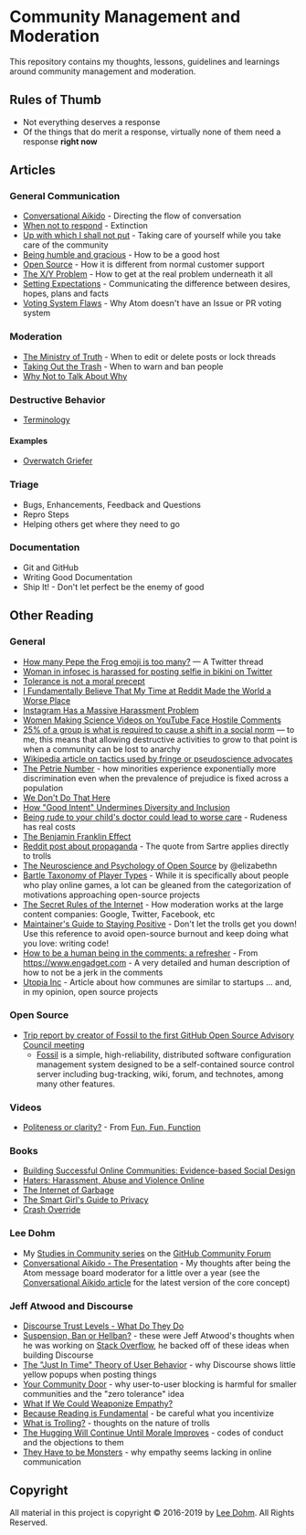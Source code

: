 # Community Management and Moderation

This repository contains my thoughts, lessons, guidelines and learnings around community management and moderation.

## Rules of Thumb

* Not everything deserves a response
* Of the things that do merit a response, virtually none of them need a response **right now**

## Articles

### General Communication

* [Conversational Aikido](conversational-aikido.md) - Directing the flow of conversation
* [When not to respond](when-not-to-respond.md) - Extinction
* [Up with which I shall not put](taking-care.md) - Taking care of yourself while you take care of the community
* [Being humble and gracious](being-humble-and-gracious.md) - How to be a good host
* [Open Source](open-source-support.md) - How it is different from normal customer support
* [The X/Y Problem](the-x-y-problem.md) - How to get at the real problem underneath it all
* [Setting Expectations](setting-expectations.md) - Communicating the difference between desires, hopes, plans and facts
* [Voting System Flaws](voting-system-flaws.md) - Why Atom doesn't have an Issue or PR voting system

### Moderation

* [The Ministry of Truth](the-ministry-of-truth.md) - When to edit or delete posts or lock threads
* [Taking Out the Trash](taking-out-the-trash.md) - When to warn and ban people
* [Why Not to Talk About Why](why-not-to-talk-about-why.md)

### Destructive Behavior

* [Terminology](terminology.md)

#### Examples

* [Overwatch Griefer](https://us.battle.net/forums/en/overwatch/topic/20758687468?page=4#post-72)

### Triage

* Bugs, Enhancements, Feedback and Questions
* Repro Steps
* Helping others get where they need to go

### Documentation

* Git and GitHub
* Writing Good Documentation
* Ship It! - Don't let perfect be the enemy of good

## Other Reading

### General

* [How many Pepe the Frog emoji is too many?](https://twitter.com/gamesbymanuel/status/1421454592605306885) &mdash; A Twitter thread
* [Woman in infosec is harassed for posting selfie in bikini on Twitter](https://www.vice.com/en/article/7kvwgb/cybersecurity-workers-flood-twitter-with-bikini-pics-to-protest-harassment)
* [Tolerance is not a moral precept](https://extranewsfeed.com/tolerance-is-not-a-moral-precept-1af7007d6376)
* [I Fundamentally Believe That My Time at Reddit Made the World a Worse Place](http://nymag.com/intelligencer/2018/04/dan-mccomas-reddit-product-svp-and-imzy-founder-interview.html)
* [Instagram Has a Massive Harassment Problem](https://www.theatlantic.com/technology/archive/2018/10/instagram-has-massive-harassment-problem/572890/)
* [Women Making Science Videos on YouTube Face Hostile Comments](https://www.nytimes.com/2018/07/13/science/youtube-science-women.html)
* [25% of a group is what is required to cause a shift in a social norm](https://www.asc.upenn.edu/news-events/news/research-finds-tipping-point-large-scale-social-change) &mdash; to me, this means that allowing destructive activities to grow to that point is when a community can be lost to anarchy
* [Wikipedia article on tactics used by fringe or pseudoscience advocates](https://en.wikipedia.org/wiki/Wikipedia:Why_Wikipedia_cannot_claim_the_earth_is_not_flat)
* [The Petrie Number](http://blog.ian.gent/2013/10/the-petrie-multiplier-why-attack-on.html) - how minorities experience exponentially more discrimination even when the prevalence of prejudice is fixed across a population
* [We Don't Do That Here](http://thagomizer.com/blog/2017/09/29/we-don-t-do-that-here.html)
* [How "Good Intent" Undermines Diversity and Inclusion](https://thebias.com/2017/09/26/how-good-intent-undermines-diversity-and-inclusion/)
* [Being rude to your child's doctor could lead to worse care](http://news.ufl.edu/articles/2017/01/being-rude-to-your-childs-doctor-could-lead-to-worse-care.php) - Rudeness has real costs
* [The Benjamin Franklin Effect](https://www.brainpickings.org/2014/02/20/the-benjamin-franklin-effect-mcraney/)
* [Reddit post about propaganda](https://np.reddit.com/r/AdviceAnimals/comments/5ntjh2/all_this_fake_news/dceozzo/) - The quote from Sartre applies directly to trolls
* [The Neuroscience and Psychology of Open Source](https://speakerdeck.com/elizabethn/the-neuroscience-and-psychology-of-open-source) by @elizabethn
* [Bartle Taxonomy of Player Types](https://en.wikipedia.org/wiki/Bartle_taxonomy_of_player_types) - While it is specifically about people who play online games, a lot can be gleaned from the categorization of motivations approaching open-source projects
* [The Secret Rules of the Internet](https://www.theverge.com/2016/4/13/11387934/internet-moderator-history-youtube-facebook-reddit-censorship-free-speech) - How moderation works at the large content companies: Google, Twitter, Facebook, etc
* [Maintainer's Guide to Staying Positive](https://github.com/jonschlinkert/maintainers-guide-to-staying-positive) - Don't let the trolls get you down! Use this reference to avoid open-source burnout and keep doing what you love: writing code!
* [How to be a human being in the comments: a refresher](https://www.engadget.com/2017/05/01/engadget-commenting-policy/) - From https://www.engadget.com - A very detailed and human description of how to not be a jerk in the comments
* [Utopia Inc](https://aeon.co/essays/like-start-ups-most-intentional-communities-fail-why) - Article about how communes are similar to startups ... and, in my opinion, open source projects

### Open Source

* [Trip report by creator of Fossil to the first GitHub Open Source Advisory Council meeting](https://fossil-scm.org/forum/forumpost/536ce98d85)
    * [Fossil](https://fossil-scm.org/fossil/doc/trunk/www/index.wiki) is a simple, high-reliability, distributed software configuration management system designed to be a self-contained source control server including bug-tracking, wiki, forum, and technotes, among many other features.

### Videos

* [Politeness or clarity?](https://www.youtube.com/watch?v=YYzt71o2IvQ) - From [Fun, Fun, Function](https://www.youtube.com/channel/UCO1cgjhGzsSYb1rsB4bFe4Q)

### Books

* [Building Successful Online Communities: Evidence-based Social Design](https://www.amazon.com/Building-Successful-Online-Communities-Evidence-Based/dp/0262016575)
* [Haters: Harassment, Abuse and Violence Online](https://www.amazon.com/Haters-Harassment-Abuse-Violence-Online/dp/1612347665/)
* [The Internet of Garbage](https://www.amazon.com/Internet-Garbage-Sarah-Jeong-ebook/dp/B011JAV030/)
* [The Smart Girl's Guide to Privacy](https://www.amazon.com/Smart-Girls-Guide-Privacy-Practical-ebook/dp/B013HA1V4S/)
* [Crash Override](https://www.amazon.com/Crash-Override-Gamergate-Destroyed-Against-ebook/dp/B01N4JZ9I2/)

### Lee Dohm

* My [Studies in Community series](https://github.community/c/github-original-series/studies-in-community/30) on the [GitHub Community Forum](https://github.community)
* [Conversational Aikido - The Presentation](https://speakerdeck.com/leedohm/conversational-aikido-1) - My thoughts after being the Atom message board moderator for a little over a year (see the [Conversational Aikido article](conversational-aikido.md) for the latest version of the core concept)

### Jeff Atwood and Discourse

* [Discourse Trust Levels - What Do They Do](https://meta.discourse.org/t/what-do-user-trust-levels-do/4924)
* [Suspension, Ban or Hellban?](https://blog.codinghorror.com/suspension-ban-or-hellban/) - these were Jeff Atwood's thoughts when he was working on [Stack Overflow](http://stackoverflow.com), he backed off of these ideas when building Discourse
* [The "Just In Time" Theory of User Behavior](https://blog.codinghorror.com/the-just-in-time-theory/) - why Discourse shows little yellow popups when posting things
* [Your Community Door](https://blog.codinghorror.com/your-community-door/) - why user-to-user blocking is harmful for smaller communities and the "zero tolerance" idea
* [What If We Could Weaponize Empathy?](https://blog.codinghorror.com/what-if-we-could-weaponize-empathy/)
* [Because Reading is Fundamental](https://blog.codinghorror.com/because-reading-is-fundamental-2/) - be careful what you incentivize
* [What is Trolling?](https://blog.codinghorror.com/what-is-trolling/) - thoughts on the nature of trolls
* [The Hugging Will Continue Until Morale Improves](https://blog.codinghorror.com/the-hugging-will-continue-until-morale-improves/) - codes of conduct and the objections to them
* [They Have to be Monsters](https://blog.codinghorror.com/they-have-to-be-monsters/) - why empathy seems lacking in online communication

## Copyright

All material in this project is copyright &copy; 2016-2019 by [Lee Dohm](http://www.lee-dohm.com). All Rights Reserved.
